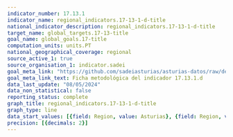```yaml
---
indicator_number: 17.13.1
indicator_name: regional_indicators.17-13-1-d-title
national_indicator_description: regional_indicators.17-13-1-d-title
target_name: global_targets.17-13-title
goal_name: global_goals.17-title
computation_units: units.PT
national_geographical_coverage: regional
source_active_1: true
source_organisation_1: indicator.sadei
goal_meta_link: "https://github.com/sadeiasturias/asturias-datos/raw/develop/descargas/metodologia/17.13.1.d.pdf"
goal_meta_link_text: Ficha metodológica del indicador 17.13.1.d
data_last_update: "08/05/2024"
data_non_statistical: false
reporting_status: complete
graph_title: regional_indicators.17-13-1-d-title
graph_type: line
data_start_values: [{field: Region, value: Asturias}, {field: Region, value: España}]
precision: [{decimals: 2}]
---
```

